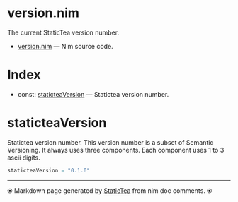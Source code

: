 # version.nim

The current StaticTea version number.

* [version.nim](../src/version.nim) &mdash; Nim source code.
# Index

* const: [staticteaVersion](#staticteaversion) &mdash; Statictea version number.

# staticteaVersion

Statictea version number. This version number is a subset of Semantic Versioning.  It always uses three components.  Each component uses 1 to 3 ascii digits.

```nim
staticteaVersion = "0.1.0"
```


---
⦿ Markdown page generated by [StaticTea](https://github.com/flenniken/statictea/) from nim doc comments. ⦿
